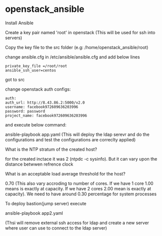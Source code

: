 # openstack_ansible

Install Ansible

Create a key pair named 'root' in openstack (This will be used for ssh into servers)

Copy the key file to the src folder (e.g: /home/openstack_ansible/root)

change ansible.cfg in /etc/ansible/ansible.cfg and add below lines

```
private_key_file =/root/root
ansible_ssh_user=centos
```

got to src

change openstack auth configs:

```
auth:
auth_url: http://8.43.86.2:5000/v2.0         
username: facebook972609636203996
password: password         
project_name: facebook972609636203996
```

and execute below command:

ansible-playbook app.yaml (This will deploy the ldap serevr and do the configurations and test the configurations are correclty applied)

What is the NTP stratum of the created host?

for the created inctace it was 2 (ntpdc -c sysinfo). But it can vary upon the distance betwwen refrence clock

What is an acceptable load average threshold for the host?

0.70 (This also vary accroding to number of cores. If we have 1 core 1.00 means is exactly at capacity. If we have 2 cores 2.00 mean is exactly at capacity). We need to have around 0.30 percentage for system processes


To deploy bastion(jump server) execute

ansible-playbook app2.yaml

(Thsi will remove external ssh access for ldap and create a new server where user can use to connect to the ldap server)









